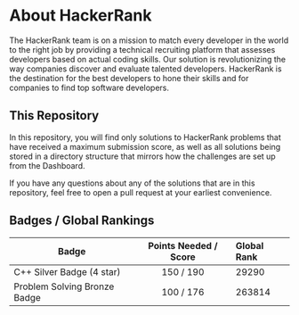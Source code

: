 # About HackerRank

The HackerRank team is on a mission to match every developer in the world to the right job by providing a technical recruiting platform that assesses developers based on actual coding skills. Our solution is revolutionizing the way companies discover and evaluate talented developers. HackerRank is the destination for the best developers to hone their skills and for companies to find top software developers.

## This Repository

In this repository, you will find only solutions to HackerRank problems that have received a maximum submission score, as well as all solutions being stored in a directory structure that mirrors how the challenges are set up from the Dashboard.

If you have any questions about any of the solutions that are in this repository, feel free to open a pull request at your earliest convenience.

## Badges / Global Rankings

| Badge                        | Points Needed / Score | Global Rank |
| -----------------------------|:---------------------:|:------------|
| C++ Silver Badge (4 star)    | 150 / 190             | 29290       |
| Problem Solving Bronze Badge | 100 / 176             | 263814      |
